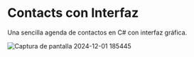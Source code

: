  # Contacts con Interfaz
  Una sencilla agenda de contactos en C# con interfaz gráfica.
  
  ![Captura de pantalla 2024-12-01 185445](https://github.com/user-attachments/assets/4f76ddcd-a3c6-4c1d-bf7b-4b5ab308336f)
